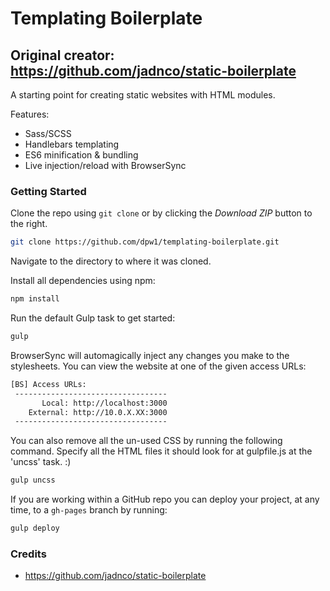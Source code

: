 # Templating Boilerplate

## Original creator: https://github.com/jadnco/static-boilerplate

A starting point for creating static websites with HTML modules.

Features:
* Sass/SCSS
* Handlebars templating
* ES6 minification & bundling
* Live injection/reload with BrowserSync 

### Getting Started

Clone the repo using `git clone` or by clicking the *Download ZIP* button to the right.

```sh
git clone https://github.com/dpw1/templating-boilerplate.git
```

Navigate to the directory to where it was cloned.

Install all dependencies using npm:

```sh
npm install
```

Run the default Gulp task to get started:

```sh
gulp
```

BrowserSync will automagically inject any changes you make to the stylesheets. You can view the website at one of the given access URLs:

```sh
[BS] Access URLs:
 ----------------------------------
       Local: http://localhost:3000
    External: http://10.0.X.XX:3000
 ----------------------------------
```

You can also remove all the un-used CSS by running the following command. Specify all the HTML files it should look for at gulpfile.js at the 'uncss' task. :)

```sh
gulp uncss
```

If you are working within a GitHub repo you can deploy your project, at any time, to a `gh-pages` branch by running:

```sh
gulp deploy
```

### Credits

- https://github.com/jadnco/static-boilerplate


